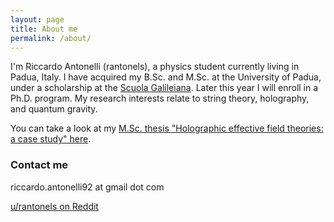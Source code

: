 ```yaml
---
layout: page
title: About me
permalink: /about/
---
```



I'm Riccardo Antonelli (rantonels), a physics student currently living in Padua, Italy. I have acquired my B.Sc. and M.Sc. at the University of Padua, under a scholarship at the [Scuola Galileiana](http://www.unipd-scuolagalileiana.it/en/). Later this year I will enroll in a Ph.D. program. My research interests relate to string theory, holography, and quantum gravity.

You can take a look at my [M.Sc. thesis "Holographic effective field theories: a case study" here](https://github.com/rantonels/tesi-magistrale/raw/master/tesi.pdf).

### Contact me

riccardo.antonelli92 at gmail dot com

[u/rantonels on Reddit](reddit.com/u/rantonels)
